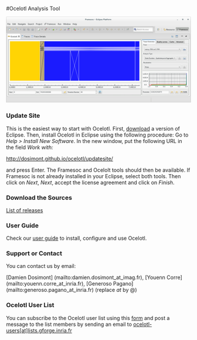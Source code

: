 #Ocelotl Analysis Tool

![Ocelotl Screenshot](images/screenshots/ocelotl_spatiotemporal.png)

### Update Site

This is the easiest way to start with Ocelotl.
First, [download](https://www.eclipse.org/) a version of Eclipse.
Then, install Ocelotl in Eclipse using the following procedure: Go to _Help > Install New Software_. In the new window, put the following URL in the field _Work with:_ 

http://dosimont.github.io/ocelotl/updatesite/

and press Enter. The Framesoc and Ocelolt tools should then be available. If Framesoc is not already installed in your Eclipse, select both tools. Then click on _Next_, _Next_, accept the license agreement and click on _Finish_.

### Download the Sources
[List of releases](https://github.com/dosimont/ocelotl/releases)

### User Guide
Check our [user guide](https://github.com/dosimont/ocelotl/wiki/User-Guide) to install, configure and use Ocelotl.

### Support or Contact
You can contact us by email:

[Damien Dosimont] (mailto:damien.dosimont_at_imag.fr),
[Youenn Corre] (mailto:youenn.corre_at_inria.fr),
[Generoso Pagano] (mailto:generoso.pagano_at_inria.fr) (replace _at_ by @)

### Ocelotl User List
You can subscribe to the Ocelotl user list using this [form](http://lists.gforge.inria.fr/cgi-bin/mailman/listinfo/ocelotl-users)
and post a message to the list members by sending an email to
[ocelotl-users[at]lists.gforge.inria.fr](mailto:ocelotl-users[at]lists.gforge.inria.fr)
